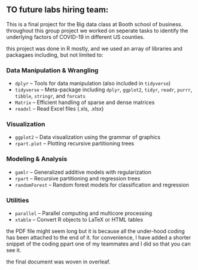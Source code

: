 ## TO future labs hiring team: 

This is a final project for the Big data class at Booth school of business. throughout this group project we worked on seperate tasks to identify the underlying factors of COVID-19 in different US counties. 

this project was done in R mostly, and we used an array of libraries and packagaes including, but not limited to:

### Data Manipulation & Wrangling
- `dplyr` – Tools for data manipulation (also included in `tidyverse`)
- `tidyverse` – Meta-package including `dplyr`, `ggplot2`, `tidyr`, `readr`, `purrr`, `tibble`, `stringr`, and `forcats`
- `Matrix` – Efficient handling of sparse and dense matrices
- `readxl` – Read Excel files (.xls, .xlsx)

### Visualization
- `ggplot2` – Data visualization using the grammar of graphics
- `rpart.plot` – Plotting recursive partitioning trees

### Modeling & Analysis
- `gamlr` – Generalized additive models with regularization
- `rpart` – Recursive partitioning and regression trees
- `randomForest` – Random forest models for classification and regression

### Utilities
- `parallel` – Parallel computing and multicore processing
- `xtable` – Convert R objects to LaTeX or HTML tables

the PDF file might seem long but it is because all the under-hood coding has been attached to the end of it. for convenience, I have added a shorter snippet of the coding ppart one of my teammates and I did so that you can see it. 

the final document was woven in overleaf. 
